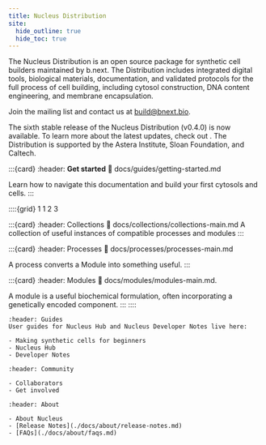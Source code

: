 ```yaml
---
title: Nucleus Distribution
site:
  hide_outline: true
  hide_toc: true
---
```



The Nucleus Distribution is an open source package for synthetic cell builders maintained by b.next. The Distribution includes integrated digital tools, biological materials, documentation, and validated protocols for the full process of cell building, including cytosol construction, DNA content engineering, and membrane encapsulation. 

Join the mailing list and contact us at build@bnext.bio.

The sixth stable release of the Nucleus Distribution (v0.4.0) is now available. To learn more about the latest updates, check out [](./docs/about/release-notes/release-notes-v0_4_0.md). The Distribution is supported by the Astera Institute, Sloan Foundation, and Caltech.

:::{card} 
:header: **Get started** 
:link: docs/guides/getting-started.md

Learn how to navigate this documentation and build your first cytosols and cells.
:::

::::{grid} 1 1 2 3

:::{card}
:header: Collections
:link: docs/collections/collections-main.md
A collection of useful instances of compatible processes and modules
:::

:::{card}
:header: Processes
:link: docs/processes/processes-main.md

A process converts a Module into something useful.
:::

:::{card}
:header: Modules
:link: docs/modules/modules-main.md.

A module is a useful biochemical formulation, often incorporating a genetically encoded component. 
:::
::::

```{card} 
:header: Guides
User guides for Nucleus Hub and Nucleus Developer Notes live here:

- Making synthetic cells for beginners
- Nucleus Hub
- Developer Notes
```

```{card} 
:header: Community

- Collaborators
- Get involved
```

```{card} 
:header: About

- About Nucleus
- [Release Notes](./docs/about/release-notes.md)
- [FAQs](./docs/about/faqs.md)
```